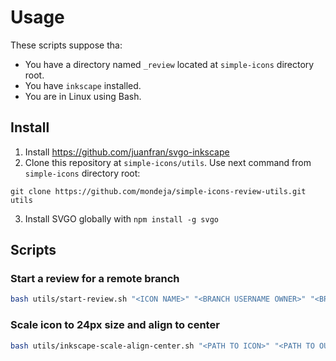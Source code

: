 # Usage

These scripts suppose tha:

- You have a directory named `_review` located at `simple-icons` directory root.
- You have `inkscape` installed.
- You are in Linux using Bash.

## Install

1. Install https://github.com/juanfran/svgo-inkscape
2. Clone this repository at `simple-icons/utils`. Use next command from
 `simple-icons` directory root:
```
git clone https://github.com/mondeja/simple-icons-review-utils.git utils
```
3. Install SVGO globally with `npm install -g svgo`

## Scripts
### Start a review for a remote branch

```bash
bash utils/start-review.sh "<ICON NAME>" "<BRANCH USERNAME OWNER>" "<BRANCH NAME>"
```

### Scale icon to 24px size and align to center

```bash
bash utils/inkscape-scale-align-center.sh "<PATH TO ICON>" "<PATH TO OUTPUT>" 
```
